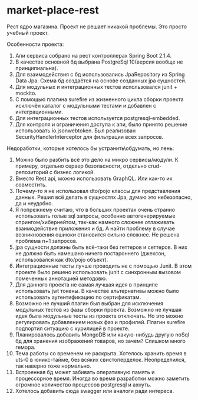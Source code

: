 # market-place-rest
Рест ядро магазина. Проект не решает никакой проблемы. Это просто учебный проект.

Особенности проекта:
1. Апи сервиса собрано на рест контроллерах Spring Boot 2.1.4. 
2. В качестве основной бд выбрана PostgreSql 10(версия вообще не принципиальна).
3. Для взаимодействия с бд использовались JpaRepository из Spring Data Jpa. Схема бд создаётся на основе созданных jpa сущностей.
4. Для модульных и интеграционных тестов использовался junit + mockito.
5. С помощью плагина surefire из жизненного цикла сборки проекта исключён каталог с модульными тестами и добавлен с интеграционными.
6. Для интеграционных тестов используется postgresql-embedded.
7. Для контроля и ограничения доступа к апи, было принято решение использовать io.jsonwebtoken. Был реализован SecurityHandlerInterceptor для фильтрации всех запросов. 

Недоработки, которые хотелось бы устранить\обдумать, но лень:

1. Можно было разбить всё это дело на микро сервисы/модули. К примеру, отдельно сервер безопасности, отдельно crud-репозиторий с бизнес логикой.
2. Вместо Rest api, можно использовать GraphQL. Или как-то их совместить. 
3. Почему-то я не использовал dto/pojo классы для представления данных. Решил всё делать в сущностях Jpa, думаю это небезопасно, да и неудобно.
4. Я попрежнему считаю, что в больших проектах очень странно использовать голые sql запросы, особенно автогенерируемые спрингом/хибернейтом,
так-как намного сложнее отлаживать взаимодействие приложения и бд. А найти проблему в случае возникновения ошиюки становится сильно сложнее. Не решена проблема n+1 запросов.
5. jpa сущности должны быть всё-таки без геттеров и сеттеров. В них не должно быть намешано ничего постароннего (джексон, использовался как dto/pojo объект).
6. Интеграционные тесты лучше проводить не с помощью Junit. В этом проекте было решено использовать junit с синхронным вызовом помеченных аннотацией методовю.
7. Для данного проекта не самая лучшая идея в принципе использовать jwt токены. В качестве альтернативы можно было использовать аутентификацию по сертификатам.
8. Возможно не лучший плагин был выбран для исключения модульных тестов из фазы сборки проекта. Возможно не лучшая идея была модульные тесты из проекта отключать. Но это можно регулировать добавлением новых фаз и профилей.
Плагин surefire подпортил ситуацию с курилицей в проекте.
9. Планировалось добавить MongoDB или какую-нибудь другую noSql бд для хранения изображений товаров, но зачем? Слишком много гемора.
10. Тема работы со временем не раскрыта. Хотелось хранить время в uts-0 в юникс-тайме, без всяких свистоперделок. Неопределился, так наверно тоже нормально.
11. Встроенная бд может забивать оперативную память и процессорное время. Иногда во время разработки можно заметить огромное количество процессов postgresql и ахнуть.
12. Хотелось добавить сюда swagger или аналоги ради интереса.